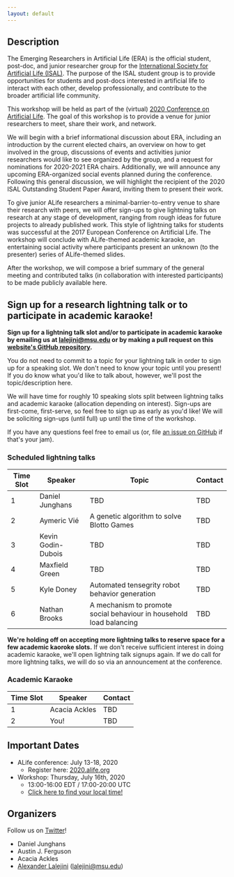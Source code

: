 ```yaml
---
layout: default
---
```


## Description

The Emerging Researchers in Artificial Life (ERA) is the official student, post-doc, and junior researcher group for the [International Society for Artificial Life (ISAL)](http://alife.org/).
The purpose of the ISAL student group is to provide opportunities for students and post-docs interested in artificial life to interact with each other, develop professionally, and contribute to the broader artificial life community.

This workshop will be held as part of the (virtual) [2020 Conference on Artificial Life](http://2020.alife.org/).
The goal of this workshop is to provide a venue for junior researchers to meet, share their work, and network.

We will begin with a brief informational discussion about ERA, including an introduction by the current elected chairs, an overview on how to get involved in the group, discussions of events and activities junior researchers would like to see organized by the group, and a request for nominations for 2020-2021 ERA chairs.
Additionally, we will announce any upcoming ERA-organized social events planned during the conference. Following this general discussion, we will highlight the recipient of the 2020 ISAL Outstanding Student Paper Award, inviting them to present their work.

To give junior ALife researchers a minimal-barrier-to-entry venue to share their research with peers, we will offer sign-ups to give lightning talks on research at any stage of development, ranging from rough ideas for future projects to already published work. This style of lightning talks for students was successful at the 2017 European Conference on Artificial Life. The workshop will conclude with ALife-themed academic karaoke, an entertaining social activity where participants present an unknown (to the presenter) series of ALife-themed slides.

After the workshop, we will compose a brief summary of the general meeting and contributed talks (in collaboration with interested participants) to be made publicly available here.

## Sign up for a research lightning talk or to participate in academic karaoke!

**Sign up for a lightning talk slot and/or to participate in academic karaoke by emailing us at
lalejini@msu.edu or by making a pull request on this [website's GitHub repository](https://github.com/amlalejini/ALife-2020--Emerging-Researchers-in-ALife-Workshop).**

You do not need to commit to a topic for your lightning talk in order to sign up for a speaking slot.
We don't need to know your topic until you present!
If you do know what you'd like to talk about, however, we'll post the topic/description here.

We will have time for roughly 10 speaking slots split between lightning talks and academic karaoke (allocation depending on interest).
Sign-ups are first-come, first-serve, so feel free to sign up as early as you'd like!
We will be soliciting sign-ups (until full) up until the time of the workshop.

If you have any questions feel free to email us (or, file [an issue on GitHub](https://github.com/amlalejini/ALife-2020--Emerging-Researchers-in-ALife-Workshop/issues) if that's your jam).

### Scheduled lightning talks

| Time Slot | Speaker | Topic | Contact |
|---|---|---|---|
| 1 | Daniel Junghans | TBD | TBD |
| 2 | Aymeric Vié | A genetic algorithm to solve Blotto Games | TBD |
| 3 | Kevin Godin-Dubois | TBD | TBD |
| 4 | Maxfield Green | TBD | TBD |
| 5 | Kyle Doney | Automated tensegrity robot behavior generation | TBD |
| 6 | Nathan Brooks | A mechanism to promote social behaviour in household load balancing | TBD |

**We're holding off on accepting more lightning talks to reserve space for a few academic kaoroke slots.** If we don't receive sufficient interest in doing academic karaoke, we'll open lightning talk signups again. If we do call for more lightning talks, we will do so via an announcement at the conference. 

### Academic Karaoke

| Time Slot | Speaker | Contact |
|---|---|---|
| 1 | Acacia Ackles | TBD |
| 2 | You! | TBD |

## Important Dates

- ALife conference: July 13-18, 2020
  - Register here: [2020.alife.org](http://2020.alife.org)
- Workshop: Thursday, July 16th, 2020 
  - 13:00-16:00 EDT / 17:00-20:00 UTC 
  - [Click here to find your local time!](https://www.timeanddate.com/worldclock/fixedtime.html?p1=179&iso=20200716T13&msg=2020%20Emerging%20Researchers%20in%20Artificial%20Life%20Workshop&ah=3)

## Organizers

Follow us on [Twitter](https://twitter.com/ISALstudents)!

- Daniel Junghans
- Austin J. Ferguson
- Acacia Ackles
- [Alexander Lalejini](https://lalejini.com) (lalejini@msu.edu)
